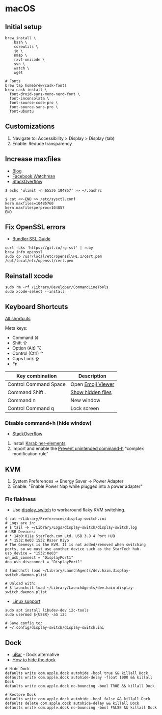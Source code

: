 # macOS

## Initial setup

```
brew install \
    bash \
    coreutils \
    jq \
    nmap \
    rxvt-unicode \
    svn \
    watch \
    wget

# Fonts
brew tap homebrew/cask-fonts
brew cask install \
  font-droid-sans-mono-nerd-font \
  font-inconsolata \
  font-source-code-pro \
  font-source-sans-pro \
  font-ubuntu
```

## Customizations

1. Navigate to: Accessibility > Display > Display (tab)
1. Enable: Reduce transparency

## Increase maxfiles

* [Blog](https://docs.riak.com/riak/kv/latest/using/performance/open-files-limit/index.html#mac-os-x-el-capitan)
* [Facebook Watchman](https://facebook.github.io/watchman/docs/install.html#installing-on-os-x-via-homebrew)
* [StackOverflow](https://apple.stackexchange.com/a/366319)

```
$ echo 'ulimit -n 65536 104857' >> ~/.bashrc

$ cat <<-END >> /etc/sysctl.conf
kern.maxfiles=10485760
kern.maxfilesperproc=104857
END
```

## Fix OpenSSL errors

* [Bundler SSL Guide](https://bundler.io/guides/rubygems_tls_ssl_troubleshooting_guide.html#troubleshooting-certificate-errors)

```
curl -Lks 'https://git.io/rg-ssl' | ruby
brew info openssl
sudo cp /usr/local/etc/openssl\@1.1/cert.pem  /opt/local/etc/openssl/cert.pem
```

## Reinstall xcode

```
sudo rm -rf /Library/Developer/CommandLineTools
sudo xcode-select --install
```

## Keyboard Shortcuts

[All shortcuts](https://support.apple.com/en-ca/HT201236)

Meta keys:

- Command ⌘
- Shift ⇧
- Option (Alt) ⌥
- Control (Ctrl) ⌃
- Caps Lock ⇪
- Fn

| Key combination | Description |
| --- | --- |
| Control Command Space | Open [Emoji Viewer](https://support.apple.com/en-ca/guide/mac-help/mchlp1560/mac) |
| Command Shift . | [Show hidden files](https://osxdaily.com/2009/02/25/show-hidden-files-in-os-x/) |
| Command n | New window |
| Control Command q | Lock screen |

### Disable command+h (hide window)

* [StackOverflow](https://superuser.com/a/1354665)

1. Install [Karabiner-elements](https://karabiner-elements.pqrs.org/)
1. Import and enable the [Prevent unintended command-h](https://ke-complex-modifications.pqrs.org/?q=Prevent%20unintended%20command-h) "complex modification rule"

## KVM

1. System Preferences -> Energy Saver -> Power Adapter
1. Enable: "Enable Power Nap while plugged into a power adapter"

### Fix flakiness

* Use [display_switch](https://github.com/haimgel/display-switch) to workaround flaky KVM switching.

```
$ cat ~/Library/Preferences/display-switch.ini
# Logs are in:
# $ tail -F ~/Library/Logs/display-switch/display-switch.log
# USB Devices:
# * 14b0:011e StarTech.com Ltd. USB 3.0 4 Port HUB
# * 1532:0e03 1532 Razer Kiyo
# The Genesys is the KVM. It is not added/removed when switching ports, so we must use another device such as the StarTech hub.
usb_device = "1532:0e03"
on_usb_connect = "DisplayPort1"
#on_usb_disconnect = "DisplayPort1"

$ launchctl load ~/Library/LaunchAgents/dev.haim.display-switch.daemon.plist

# Unload with:
# $ launchctl load ~/Library/LaunchAgents/dev.haim.display-switch.daemon.plist
```

* [Linux support](https://github.com/haimgel/display-switch/pull/22)

```
sudo apt install libudev-dev i2c-tools
sudo usermod ${USER} -aG i2c

# Save config to:
# ~/.config/display-switch/display-switch.ini
```

## Dock

* [uBar](https://brawersoftware.com/products/ubar) - Dock alternative
* [How to hide the dock](https://apple.stackexchange.com/a/298826)

```
# Hide Dock
defaults write com.apple.dock autohide -bool true && killall Dock
defaults write com.apple.dock autohide-delay -float 1000 && killall Dock
defaults write com.apple.dock no-bouncing -bool TRUE && killall Dock

# Restore Dock
defaults write com.apple.dock autohide -bool false && killall Dock
defaults delete com.apple.dock autohide-delay && killall Dock
defaults write com.apple.dock no-bouncing -bool FALSE && killall Dock
```
